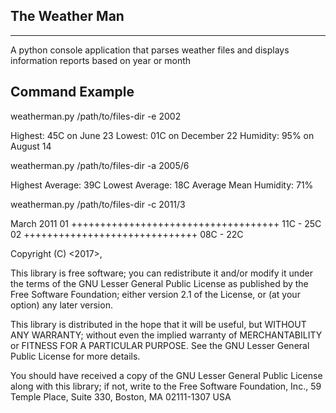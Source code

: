 The Weather Man
---------------
---------------

A python console application that parses weather files and displays information reports based on year or month
 
## Command Example
weatherman.py /path/to/files-dir -e 2002

Highest: 45C on June 23
Lowest: 01C on December 22
Humidity: 95% on August 14

weatherman.py /path/to/files-dir -a 2005/6

Highest Average: 39C
Lowest Average: 18C
Average Mean Humidity: 71%

weatherman.py /path/to/files-dir -c 2011/3

March 2011
01 ++++++++++++++++++++++++++++++++++++ 11C - 25C
02 ++++++++++++++++++++++++++++++ 08C - 22C

Copyright (C) <2017>, <Lareb Syed>

This library is free software; you can redistribute it and/or modify it under the terms of the GNU Lesser General Public License as published by the Free Software Foundation; either version 2.1 of the License, or (at your option) any later version.

This library is distributed in the hope that it will be useful, but WITHOUT ANY WARRANTY; without even the implied warranty of MERCHANTABILITY or FITNESS FOR A PARTICULAR PURPOSE. See the GNU Lesser General Public License for more details.

You should have received a copy of the GNU Lesser General Public License along with this library; if not, write to the Free Software Foundation, Inc., 59 Temple Place, Suite 330, Boston, MA 02111-1307 USA